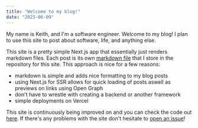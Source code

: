 ```yaml
---
title: "Welcome to my blog!"
date: "2023-06-09"
---
```


My name is Keith, and I'm a software engineer. Welcome to my blog! I plan to use this site to post about software, life, and anything else.

This site is a pretty simple Next.js app that essentially just renders markdown files. Each post is its own [markdown file](https://github.com/keithradford/keithradford.xyz/tree/master/_posts) that I store in the repository for this site. This approach is nice for a few reasons:

- markdown is simple and adds nice formatting to my blog posts
- using Next.js for SSR allows for quick loading of posts aswell as previews on links using Open Graph
- don't have to wrestle with creating a backend or another framework
- simple deployments on Vercel

This site is continuously being improved on and you can check the code out [here](https://github.com/keithradford/keithradford.xyz). If there's any problems with the site don't hesitate to [open an issue](https://github.com/keithradford/keithradford.xyz/issues/new)!
